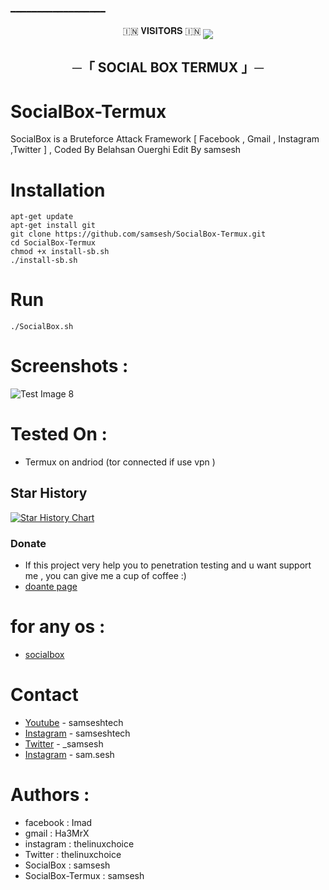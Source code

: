 ━━━━━━━━━━━━━━━━━━
<p align="center">
🇮🇳 𝐕𝐈𝐒𝐈𝐓𝐎𝐑𝐒 🇮🇳

<!--
**THE-VIP-BOY-OP/THE-VIP-BOY-OP** is a ✨ _special_ ✨ repository because its `README.md` (this file) appears on your GitHub profile.


<p align="center">
    <b>ᴠɪsɪᴛᴏʀs</b><br>
 -->    <img align="middle" src="https://profile-counter.glitch.me/sudarshan7676/count.svg" />
</p>




<h2 align="center">
    ─「 SOCIAL BOX TERMUX  」─





# SocialBox-Termux
SocialBox is a Bruteforce Attack Framework [ Facebook , Gmail , Instagram ,Twitter ] , Coded By Belahsan Ouerghi Edit By samsesh
# Installation
```
apt-get update
apt-get install git
git clone https://github.com/samsesh/SocialBox-Termux.git 
cd SocialBox-Termux
chmod +x install-sb.sh
./install-sb.sh
```
# Run
```
./SocialBox.sh
```
# Screenshots :
![Test Image 8](https://github.com/samsesh/SocialBox-Termux/blob/master/Screenshots/sb.png)
# Tested On :
* Termux on andriod (tor connected if use vpn )
## Star History

[![Star History Chart](https://api.star-history.com/svg?repos=samsesh/SocialBox-Termux&type=Date)](https://star-history.com/#samsesh/SocialBox-Termux&Date)
### Donate
- If this project very help you to penetration testing  and u want support me , you can give me a cup of coffee :)
- [doante page](https://github.com/samsesh/donate)
# for any os :
* [socialbox](https://github.com/samsesh/SocialBox)
# Contact
* [Youtube](https://www.Youtube.com/@samseshtech) - samseshtech
* [Instagram](https://www.instagram.com/samseshtech) - samseshtech
* [Twitter](https://www.twitter.com/_samsesh) - _samsesh
* [Instagram](https://www.instagram.com/samses) - sam.sesh
# Authors :
* facebook  : Imad
* gmail     : Ha3MrX
* instagram : thelinuxchoice
* Twitter   : thelinuxchoice
* SocialBox : samsesh
* SocialBox-Termux : samsesh
